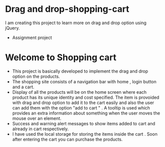 # Drag and drop-shopping-cart
I am creating this project to learn more on drag and drop option using jQuery.

* Assignment project

# Welcome to Shopping cart 
* This project is basically developed to implement the drag and drop option on the products.
* The shopping site consists of a navigation bar with home , login button and a cart.
* Display of all the products will be on the home screen where each product has its unique identity and cost specified. The item is provoided with drag and drop option to add it to the cart easily and also the user can add them with the option "add to cart " . A tooltip is used which provides an extra information about something when the user moves the mouse over an element. 
* Success and warning alert messages to show items added to cart and already in cart respectively.
* I have used the local storage for storing the items inside the cart . Soon after entering the cart you can purchase the products.
